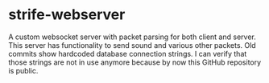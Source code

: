 # strife-webserver

A custom websocket server with packet parsing for both client and server. This server has functionality to send sound and various other packets.
Old commits show hardcoded database connection strings. I can verify that those strings are not in use anymore because by now this GitHub repository is public.
